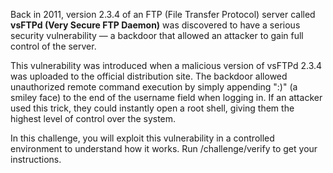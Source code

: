 Back in 2011, version 2.3.4 of an FTP (File Transfer Protocol) server called **vsFTPd (Very Secure FTP Daemon)** was discovered to have a serious security vulnerability — a backdoor that allowed an attacker to gain full control of the server.

This vulnerability was introduced when a malicious version of vsFTPd 2.3.4 was uploaded to the official distribution site. The backdoor allowed unauthorized remote command execution by simply appending ":)" (a smiley face) to the end of the username field when logging in. If an attacker used this trick, they could instantly open a root shell, giving them the highest level of control over the system.

In this challenge, you will exploit this vulnerability in a controlled environment to understand how it works. Run /challenge/verify to get your instructions.
